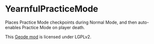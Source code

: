 # YearnfulPracticeMode
Places <cj>Practice Mode</c> <c-00FF00>checkpoints</c> during <cg>Normal Mode</c>, and then <c-00ff00>auto-enables</c> <cj>Practice Mode</c> on player death.

This [Geode mod](https://geode-sdk.org) is licensed under LGPLv2.